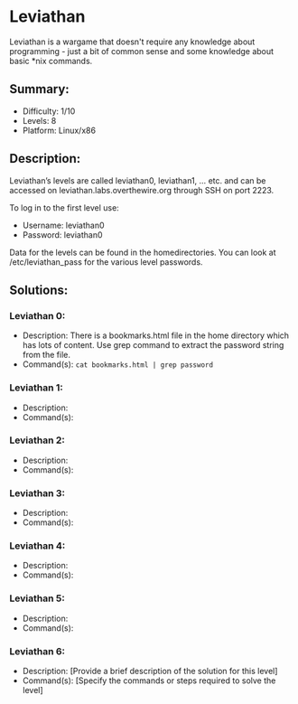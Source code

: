 # Leviathan
Leviathan is a wargame that doesn't require any knowledge about programming - just a bit of common sense and some knowledge about basic *nix commands.

## Summary:
- Difficulty: 1/10
- Levels: 8
- Platform: Linux/x86

## Description:
Leviathan’s levels are called leviathan0, leviathan1, … etc. and can be accessed on leviathan.labs.overthewire.org through SSH on port 2223.

To log in to the first level use:
- Username: leviathan0
- Password: leviathan0

Data for the levels can be found in the homedirectories. You can look at /etc/leviathan_pass for the various level passwords.

## Solutions:

### Leviathan 0:

- Description: There is a bookmarks.html file in the home directory which has lots of content. Use grep command to extract the password string from the file.
- Command(s): `cat bookmarks.html | grep password`

### Leviathan 1:

- Description:
- Command(s):

### Leviathan 2:

- Description:
- Command(s):

### Leviathan 3:

- Description:
- Command(s):

### Leviathan 4:

- Description:
- Command(s):

### Leviathan 5:

- Description:
- Command(s):

### Leviathan 6:

- Description: [Provide a brief description of the solution for this level]
- Command(s): [Specify the commands or steps required to solve the level]


